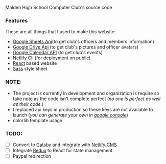 Malden High School Computer Club's source code

### Features
These are all things that I used to make this website:
- [Google Sheets Api](https://developers.google.com/sheets/api/)(to get club's officers and members information)
- [Google Drive Api](https://developers.google.com/drive/api/v3/about-sdk) (to get club's pictures and officer avatars)
- [Google Calendar API](https://developers.google.com/calendar/) (to get club's events)
- [Netlify Cli](https://www.netlify.com/) (for deployment on public)
- [React](https://reactjs.org/) based website
- [Sass](https://sass-lang.com/) style sheet

### NOTE: 
- The project is currently in development and organization is require so take note as the code isn't complete perfect (*no one is perfect as well as their code.*)
- I replaced api keys in production so these keys are not available to launch (*you can generate your own in [google console](https://console.developer.google.com)*)
- colorlib template usage

### TODO:
- [ ] Convert to [Gatsby](https://www.gatsbyjs.org/) and integrate with [Netlify CMS](https://www.netlifycms.org/)
- [ ] Integrate [Redux](https://redux.js.org/) to React for state management. 
- [ ] Paypal redirection
